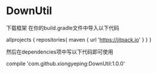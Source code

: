# DownUtil
下载框架
在你的build.gradle文件中导入以下代码

allprojects {
repositories{
    maven { url 'https://jitpack.io' }
            }
       }

然后在dependencies项中写以下代码即可使用

compile 'com.github.xiongyeping:DownUtil:1.0.0'
